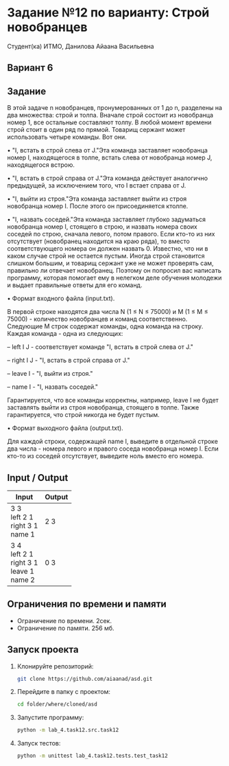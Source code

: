 # Задание №12 по варианту:  Строй новобранцев

Студент(ка) ИТМО, Данилова Айаана Васильевна

## Вариант 6

## Задание 
В этой задаче n новобранцев, пронумерованных от 1 до n, разделены на два
множества: строй и толпа. Вначале строй состоит из новобранца номер 1, все
остальные составляют толпу. В любой момент времени строй стоит в один ряд по
прямой. Товарищ сержант может использовать четыре команды. Вот они.

• "I, встать в строй слева от J."Эта команда заставляет новобранца номер I,
находящегося в толпе, встать слева от новобранца номер J, находящегося
встрою.

• "I, встать в строй справа от J."Эта команда действует аналогично предыдущей, за исключением того, что I встает справа от J.

• "I, выйти из строя."Эта команда заставляет выйти из строя новобранца номер I. После этого он присоединяется ктолпе.

• "I, назвать соседей."Эта команда заставляет глубоко задуматься новобранца номер I, стоящего в строю, и назвать номера своих соседей по строю,
сначала левого, потом правого. Если кто-то из них отсутствует (новобранец
находится на краю ряда), то вместо соответствующего номера он должен
назвать 0.
Известно, что ни в каком случае строй не остается пустым. Иногда строй
становится слишком большим, и товарищ сержант уже не может проверять сам,
правильно ли отвечает новобранец. Поэтому он попросил вас написать программу,
которая помогает ему в нелегком деле обучения молодежи и выдает правильные
ответы для его команд.

• Формат входного файла (input.txt). 

В первой строке находятся два числа
N (1 ≤ N ≤ 75000) и M (1 ≤ M ≤ 75000) - количество новобранцев
и команд соответственно. Следующие M строк содержат команды, одна
команда на строку. Каждая команда - одна из следующих:

– left I J - соответствует команде "I, встать в строй слева от J."

– right I J - "I, встать в строй справа от J."

– leave I - "I, выйти из строя."

– name I - "I, назвать соседей."

Гарантируется, что все команды корректны, например, leave I не будет
заставлять выйти из строя новобранца, стоящего в толпе. Также гарантируется, что строй никогда не будет пустым.


• Формат выходного файла (output.txt). 

Для каждой строки, содержащей
name I, выведите в отдельной строке два числа - номера левого и правого
соседа новобранца номер I. Если кто-то из соседей отсутствует, выведите
ноль вместо его номера.
## Input / Output 

| Input                                                 | Output |
|-------------------------------------------------------|--------|
| 3 3<br/>left 2 1<br/>right 3 1<br/>name 1             | 2 3    | 
| 3 4<br/>left 2 1<br/>right 3 1<br/>leave 1<br/>name 2 | 0 3    |               

## Ограничения по времени и памяти

- Ограничение по времени. 2сек.
- Ограничение по памяти. 256 мб.


## Запуск проекта
1. Клонируйте репозиторий:
   ```bash
   git clone https://github.com/aiaanad/asd.git
   ```
2. Перейдите в папку с проектом:
   ```bash
   cd folder/where/cloned/asd
   ```
3. Запустите программу:
   ```bash
   python -m lab_4.task12.src.task12
   ```

4. Запуск тестов:
   ```bash
   python -m unittest lab_4.task12.tests.test_task12
   ```

